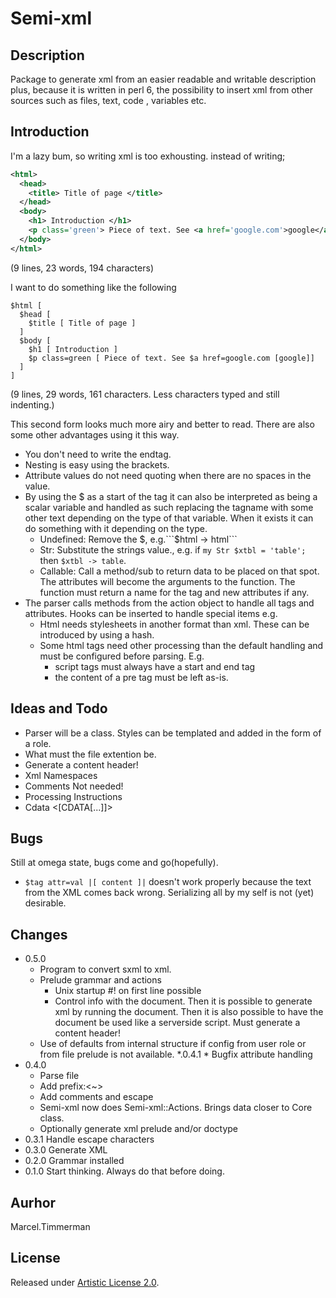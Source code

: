 # Semi-xml

## Description

Package to generate xml from an easier readable and writable description plus,
because it is written in perl 6, the possibility to insert xml from other
sources such as files, text, code , variables etc.

## Introduction

I'm a lazy bum, so writing xml is too exhousting. instead of writing;

```xml
<html>
  <head>
    <title> Title of page </title>
  </head>
  <body>
    <h1> Introduction </h1>
    <p class='green'> Piece of text. See <a href='google.com'>google</a> </p>
  </body>
</html>
```
(9 lines, 23 words, 194 characters)

I want to do something like the following

```
$html [
  $head [
    $title [ Title of page ]
  ]
  $body [
    $h1 [ Introduction ]
    $p class=green [ Piece of text. See $a href=google.com [google]]
  ]
]
```
(9 lines, 29 words, 161 characters. Less characters typed and still indenting.)

This second form looks much more airy and better to read. There are also some
other advantages using it this way.

* You don't need to write the endtag.
* Nesting is easy using the brackets.
* Attribute values do not need quoting when there are no spaces in the value.
* By using the $ as a start of the tag it can also be interpreted as 
  being a scalar variable and handled as such replacing the tagname with some
  other text depending on the type of that variable.
  When it exists it can do something with it depending on the type.
  * Undefined: Remove the $, e.g.```$html -> html```
  * Str: Substitute the strings value., e.g. if ```my Str $xtbl = 'table';```
    then ```$xtbl -> table```.
  * Callable: Call a method/sub to return data to be placed on that spot.
    The attributes will become the arguments to the function. The function must
    return a name for the tag and new attributes if any.
* The parser calls methods from the action object to handle all tags and
  attributes. Hooks can be inserted to handle special items e.g.
  * Html needs stylesheets in another format than xml. These can be introduced
    by using a hash.
  * Some html tags need other processing than the default handling and must
    be configured before parsing. E.g.
    * script tags must always have a start and end tag
    * the content of a pre tag must be left as-is.

## Ideas and Todo

* Parser will be a class. Styles can be templated and added in the form of a
  role.
* What must the file extention be.
* Generate a content header!
* Xml Namespaces
* Comments <!-- ... --> Not needed!
* Processing Instructions <?PI ...?>
* Cdata <[CDATA[...]]>


## Bugs

Still at omega state, bugs come and go(hopefully).

* ```$tag attr=val |[ content ]|``` doesn't work properly because the text from
  the XML comes back wrong. Serializing all by my self is not (yet) desirable.

## Changes


* 0.5.0
  * Program to convert sxml to xml.
  * Prelude grammar and actions
    * Unix startup #! on first line possible
    * Control info with the document. Then it is possible to generate xml by
      running the document. Then it is also possible to have the document be used
      like a serverside script. Must generate a content header!
  * Use of defaults from internal structure if config from user role or from
    file prelude is not available.
*.0.4.1 * Bugfix attribute handling
* 0.4.0
  * Parse file
  * Add prefix:<~>
  * Add comments and escape
  * Semi-xml now does Semi-xml::Actions. Brings data closer to Core class.
  * Optionally generate xml prelude and/or doctype
* 0.3.1 Handle escape characters
* 0.3.0 Generate XML
* 0.2.0 Grammar installed
* 0.1.0 Start thinking. Always do that before doing.

## Aurhor

Marcel.Timmerman

## License

Released under [Artistic License 2.0](http://www.perlfoundation.org/artistic_license_2_0).


